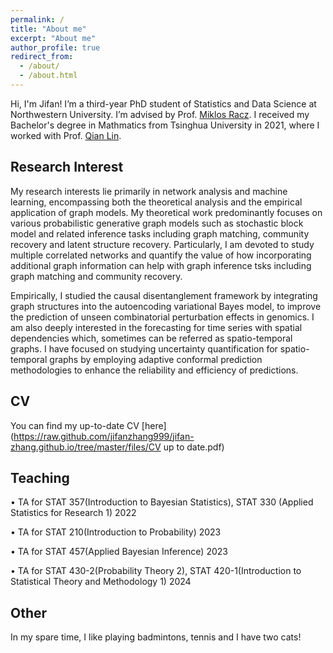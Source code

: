 ```yaml
---
permalink: /
title: "About me"
excerpt: "About me"
author_profile: true
redirect_from: 
  - /about/
  - /about.html
---
```


Hi, I'm Jifan!
I’m a third-year PhD student of Statistics and Data Science at Northwestern University. I’m advised by Prof. [Miklos Racz](https://racz.statistics.northwestern.edu/). I received my Bachelor's degree in Mathmatics from Tsinghua University in 2021, where I worked with Prof. [Qian Lin](https://sites.google.com/site/qianlincd/). 

Research Interest
------

My research interests lie primarily in network analysis and machine learning, encompassing both the theoretical analysis and the empirical application of graph models. My theoretical work predominantly focuses on various probabilistic generative graph models such as stochastic block model and related inference tasks including graph matching, community recovery and latent structure recovery.  Particularly, I am devoted to study multiple correlated networks and quantify the value of how incorporating additional graph information can help with graph inference tsks including graph matching and community recovery. 

Empirically, I studied  the causal disentanglement framework by integrating graph structures
 into the autoencoding variational
Bayes model, to improve the prediction of unseen combinatorial perturbation effects in genomics. I am also deeply interested in the forecasting for time series with spatial dependencies which, sometimes can be referred as spatio-temporal graphs. I have focused on studying  uncertainty quantification for spatio-temporal graphs by employing adaptive conformal prediction methodologies to enhance the reliability and efficiency of predictions.


CV
------
You can find my up-to-date CV [here](https://raw.github.com/jifanzhang999/jifan-zhang.github.io/tree/master/files/CV up to date.pdf)

Teaching 
------

•	TA for STAT 357(Introduction to Bayesian Statistics), STAT 330 (Applied Statistics for Research 1)         2022 

•	TA for STAT 210(Introduction to Probability)	   2023

•	TA for STAT 457(Applied Bayesian Inference)	   2023

•	TA for STAT 430-2(Probability Theory 2), STAT 420-1(Introduction to Statistical Theory and Methodology 1)	   2024

Other
------
In my spare time, I like playing badmintons, tennis and I have two cats!





